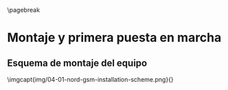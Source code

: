 \pagebreak

# Montaje y primera puesta en marcha

## Esquema de montaje del equipo

\imgcapt{img/04-01-nord-gsm-installation-scheme.png}{}

